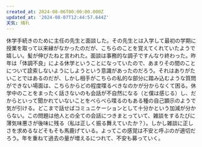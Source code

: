 ```yaml
---
created_at: 2024-08-06T00:00:00.000Z
updated_at: '2024-08-07T12:44:57.644Z'
天気: 晴れ
---
```


休学手続きのために主任の先生と面談した。その先生とは入学して最初の学期に授業を取って以来縁がなかったのだが、こちらのことを覚えてくれていたようで嬉しい。髪が伸びたねと言われた。面談は事務的な調子ですんなり終わった。昨年は「体調不良」による休学ということになっていたので、あまりその間のことについて詮索しないようにしようという意識があったのだろう。それはありがたいことではあるのだが、しかし相手がこちらの私的な部分に踏み込むような質問ができない場面は、こちらからどの程度喋るべきなのかが分からなくて困る。休学中のことをまったく話さないのも会話が不自然になる（と僕は感じる）し、だからといって聞かれていないことをべらべら喋るのもある種の自己顕示のようで気が引ける。どこまで話せばコミュニケーションとして十分かという加減が分からない。この問題は他人との全ての会話につきまとっていて、雑談をするたびに薄気味悪さが後味に残る（私は正しく振る舞えていたか？）。しかし雑談に正しさを求めるなどそもそも馬鹿げている。よってこの感覚は不安と呼ぶのが適切だろう。年を重ねて過去の量が増えるにつれて、不安も募っていく。
